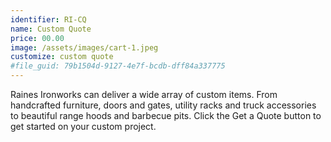 ```yaml
---
identifier: RI-CQ
name: Custom Quote
price: 00.00
image: /assets/images/cart-1.jpeg
customize: custom quote
#file_guid: 79b1504d-9127-4e7f-bcdb-dff84a337775
---
```

Raines Ironworks can deliver a wide array of custom items. From handcrafted furniture, doors and gates, utility racks and truck accessories to beautiful range hoods and barbecue pits. Click the Get a Quote button to get started on your custom project.
